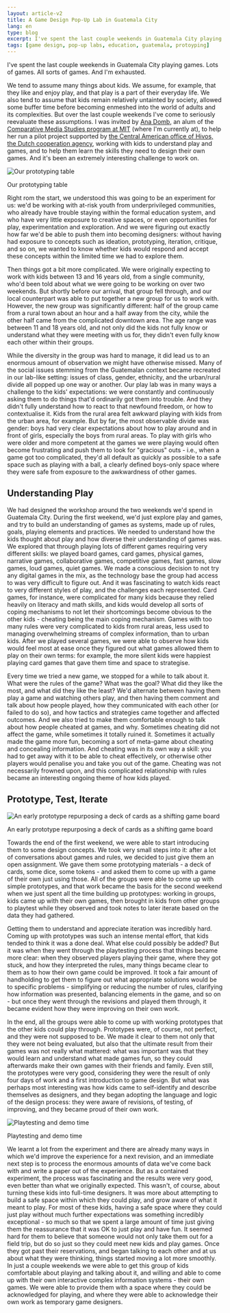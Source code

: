 ```yaml
---
layout: article-v2
title: A Game Design Pop-Up Lab in Guatemala City
lang: en
type: blog
excerpt: I've spent the last couple weekends in Guatemala City playing games. Lots of games. All sorts of games. And I'm exhausted.
tags: [game design, pop-up labs, education, guatemala, protoyping]
---
```

I've spent the last couple weekends in Guatemala City playing games. Lots of games. All sorts of games. And I'm exhausted.

We tend to assume many things about kids. We assume, for example, that they like and enjoy play, and that play is a part of their everyday life. We also tend to assume that kids remain relatively untainted by society, allowed some buffer time before becoming enmeshed into the world of adults and its complexities. But over the last couple weekends I've come to seriously reevaluate these assumptions. I was invited by [Ana Domb](http://yo.anadk.com/), an alum of the [Comparative Media Studies program at MIT](http://cmsw.mit.edu) (where I'm currently at), to help her run a pilot project supported by [the Central American office of Hivos, the Dutch cooperation agency](http://central-america.hivos.org/), working with kids to understand play and games, and to help them learn the skills they need to design their own games. And it's been an extremely interesting challenge to work on.

<div class="article-image_container">
	<img src="/files/prototyping-table.jpg" alt="Our prototyping table" class="article-image" />
	<p>Our prototyping table</p>
</div>

Right rom the start, we understood this was going to be an experiment for us: we'd be working with at-risk youth from underprivileged communities, who already have trouble staying within the formal education system, and who have very little exposure to creative spaces, or even opportunities for play, experimentation and exploration. And we were figuring out exactly how far we'd be able to push them into becoming designers: without having had exposure to concepts such as ideation, prototyping, iteration, critique, and so on, we wanted to know whether kids would respond and accept these concepts within the limited time we had to explore them.

Then things got a bit more complicated. We were originally expecting to work with kids between 13 and 16 years old, from a single community, who'd been told about what we were going to be working on over two weekends. But shortly before our arrival, that group fell through, and our local counterpart was able to put together a new group for us to work with. However, the new group was significantly different: half of the group came from a rural town about an hour and a half away from the city, while the other half came from the complicated downtown area. The age range was between 11 and 18 years old, and not only did the kids not fully know or understand what they were meeting with us for, they didn't even fully know each other within their groups.

While the diversity in the group was hard to manage, it did lead us to an enormous amount of observation we might have otherwise missed. Many of the social issues stemming from the Guatemalan context became recreated in our lab-like setting: issues of class, gender, ethnicity, and the urban/rural divide all popped up one way or another. Our play lab was in many ways a challenge to the kids' expectations: we were constantly and continuously asking them to do things that'd ordinarily got them into trouble. And they didn't fully understand how to react to that newfound freedom, or how to contextualise it. Kids from the rural area felt awkward playing with kids from the urban area, for example. But by far, the most observable divide was gender: boys had very clear expectations about how to play around and in front of girls, especially the boys from rural areas. To play with girls who were older and more competent at the games we were playing would often become frustrating and push them to look for "gracious" outs - i.e., when a game got too complicated, they'd all default as quickly as possible to a safe space such as playing with a ball, a clearly defined boys-only space where they were safe from exposure to the awkwardness of other games.

Understanding Play
------------------

We had designed the workshop around the two weekends we'd spend in Guatemala City. During the first weekend, we'd just explore play and games, and try to build an understanding of games as systems, made up of rules, goals, playing elements and practices. We needed to understand how the kids thought about play and how diverse their understanding of games was. We explored that through playing lots of different games requiring very different skills: we played board games, card games, physical games, narrative games, collaborative games, competitive games, fast games, slow games, loud games, quiet games. We made a conscious decision to not try any digital games in the mix, as the technology base the group had access to was very difficult to figure out. And it was fascinating to watch kids react to very different styles of play, and the challenges each represented. Card games, for instance, were complicated for many kids because they relied heavily on literacy and math skills, and kids would develop all sorts of coping mechanisms to not let their shortcomings become obvious to the other kids - cheating being the main coping mechanism. Games with too many rules were very complicated to kids from rural areas, less used to managing overwhelming streams of complex information, than to urban kids. After we played several games, we were able to observe how kids would feel most at ease once they figured out what games allowed them to play on their own terms: for example, the more silent kids were happiest playing card games that gave them time and space to strategise. 

Every time we tried a new game, we stopped for a while to talk about it. What were the rules of the game? What was the goal? What did they like the most, and what did they like the least? We'd alternate between having them play a game and watching others play, and then having them comment and talk about how people played, how they communicated with each other (or failed to do so), and how tactics and strategies came together and affected outcomes. And we also tried to make them comfortable enough to talk about how people cheated at games, and why. Sometimes cheating did not affect the game, while sometimes it totally ruined it. Sometimes it actually made the game more fun, becoming a sort of meta-game about cheating and concealing information. And cheating was in its own way a skill: you had to get away with it to be able to cheat effectively, or otherwise other players would penalise you and take you out of the game. Cheating was not necessarily frowned upon, and this complicated relationship with rules became an interesting ongoing theme of how kids played. 

Prototype, Test, Iterate
------------------------

<div class="article-image_container">
	<img src="/files/game-prototype.jpg" alt="An early prototype repurposing a deck of cards as a shifting game board" class="article-image" />
	<p>An early prototype repurposing a deck of cards as a shifting game board</p>
</div>

Towards the end of the first weekend, we were able to start introducing them to some design concepts. We took very small steps into it: after a lot of conversations about games and rules, we decided to just give them an open assignment. We gave them some prototyping materials - a deck of cards, some dice, some tokens - and asked them to come up with a game of their own just using those. All of the groups were able to come up with simple prototypes, and that work became the basis for the second weekend when we just spent all the time building up prototypes: working in groups, kids came up with their own games, then brought in kids from other groups to playtest while they observed and took notes to later iterate based on the data they had gathered. 

Getting them to understand and appreciate iteration was incredibly hard. Coming up with prototypes was such an intense mental effort, that kids tended to think it was a done deal. What else could possibly be added? But it was when they went through the playtesting process that things became more clear: when they observed players playing their game, where they got stuck, and how they interpreted the rules, many things became clear to them as to how their own game could be improved. It took a fair amount of handholding to get them to figure out what appropriate solutions would be to specific problems - simplifying or reducing the number of rules, clarifying how information was presented, balancing elements in the game, and so on - but once they went through the revisions and played them through, it became evident how they were improving on their own work.

In the end, all the groups were able to come up with working prototypes that the other kids could play through. Prototypes were, of course, not perfect, and they were not supposed to be. We made it clear to them not only that they were not being evaluated, but also that the ultimate result from their games was not really what mattered: what was important was that they would learn and understand what made games fun, so they could afterwards make their own games with their friends and family. Even still, the prototypes were very good, considering they were the result of only four days of work and a first introduction to game design. But what was perhaps most interesting was how kids came to self-identify and describe themselves as designers, and they began adopting the language and logic of the design process: they were aware of revisions, of testing, of improving, and they became proud of their own work.

<div class="article-image_container">
	<img src="/files/playtesting-demo.jpg" alt="Playtesting and demo time" class="article-image" />
	<p>Playtesting and demo time</p>
</div>

We learnt a lot from the experiment and there are already many ways in which we'd improve the experience for a next revision, and an immediate next step is to process the enormous amounts of data we've come back with and write a paper out of the experience. But as a contained experiment, the process was fascinating and the results were very good, even better than what we originally expected. This wasn't, of course, about turning these kids into full-time designers. It was more about attempting to build a safe space within which they could play, and grow aware of what it meant to play. For most of these kids, having a safe space where they could just play without much further expectations was something incredibly exceptional - so much so that we spent a large amount of time just giving them the reassurance that it was OK to just play and have fun. It seemed hard for them to believe that someone would not only take them out for a field trip, but do so just so they could meet new kids and play games. Once they got past their reservations, and began talking to each other and at us about what they were thinking, things started moving a lot more smoothly. In just a couple weekends we were able to get this group of kids comfortable about playing and talking about it, and willing and able to come up with their own interactive complex information systems - their own games. We were able to provide them with a space where they could be acknowledged for playing, and where they were able to acknowledge their own work as temporary game designers.
